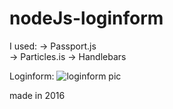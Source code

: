 # nodeJs-loginform

I used:
-> Passport.js <br>
-> Particles.is
-> Handlebars

Loginform:
![loginform pic](https://i.ibb.co/HNBRGxc/IMG-20181207-191714-485.jpg)


made in 2016
